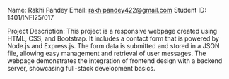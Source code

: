 Name: Rakhi Pandey
Email: rakhipandey422@gmail.com
Student ID: 1401/INFI25/017

Project Description:
This project is a responsive webpage created using HTML, CSS, and Bootstrap. It includes a contact form that is powered by Node.js and Express.js. The form data is submitted and stored in a JSON file, allowing easy management and retrieval of user messages. The webpage demonstrates the integration of frontend design with a backend server, showcasing full-stack development basics.
